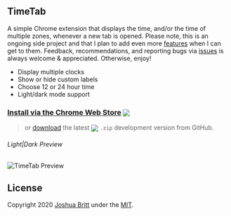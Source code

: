 ## TimeTab

A simple Chrome extension that displays the time, and/or the time of multiple zones, whenever a new tab is opened. Please note, this is an ongoing side project and that I plan to add even more [features](https://github.com/orgs/MEDIA76/projects/2) when I can get to them. Feedback, recommendations, and reporting bugs via [issues](https://github.com/MEDIA76/timetab/issues) is always welcome & appreciated. Otherwise, enjoy!

- Display multiple clocks
- Show or hide custom labels
- Choose 12 or 24 hour time
- Light/dark mode support

[cws]: https://chrome.google.com/webstore/detail/timetab/dhjhmlhiaaepcekkmjpfcklcfiaepkof
### [Install via the Chrome Web Store][cws] [<img valign="middle" src="https://img.shields.io/chrome-web-store/v/dhjhmlhiaaepcekkmjpfcklcfiaepkof?color=0366d6&label=%20">][cws]

[ghr]: https://github.com/MEDIA76/timetab/releases/latest/download/timetab.zip
> or [download][ghr] the latest [<img valign="middle" src="https://img.shields.io/github/v/release/MEDIA76/timetab?color=6a737d&label=%20">][ghr] `.zip` development version from GitHub.

###### Light|Dark Preview

![TimeTab Preview](https://user-images.githubusercontent.com/13763302/74708194-745d8980-51e1-11ea-94f8-fae5faf9448f.png)

## License

Copyright 2020 [Joshua Britt](https://github.com/capachow) under the [MIT](LICENSE.md).
